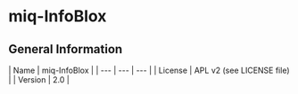 # miq-InfoBlox

## General Information

| Name      | miq-InfoBlox |
| --- | --- | --- |
| License   | APL v2 (see LICENSE file) |
| Version   | 2.0 |
